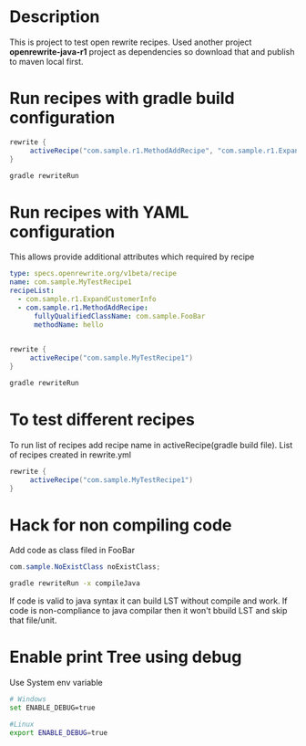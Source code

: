 
# Description
This is project to test open rewrite recipes.
Used another project __openrewrite-java-r1__ project as dependencies so download that and publish to maven local first.

# Run recipes with gradle build configuration
```gradle
rewrite {
     activeRecipe("com.sample.r1.MethodAddRecipe", "com.sample.r1.ExpandCustomerInfo")
}
```
```bash
gradle rewriteRun
```

# Run recipes with YAML configuration
This allows provide additional attributes which required by recipe
```yml
type: specs.openrewrite.org/v1beta/recipe
name: com.sample.MyTestRecipe1
recipeList:
  - com.sample.r1.ExpandCustomerInfo
  - com.sample.r1.MethodAddRecipe:
      fullyQualifiedClassName: com.sample.FooBar
      methodName: hello
  

```
```gradle
rewrite {
     activeRecipe("com.sample.MyTestRecipe1")
}
```
```bash
gradle rewriteRun
```

# To test different recipes
To run list of recipes add recipe name in activeRecipe(gradle build file).
List of recipes created in rewrite.yml
```gradle
rewrite {
     activeRecipe("com.sample.MyTestRecipe1")
}
```

# Hack for non compiling code

Add code as class filed in FooBar
```java
com.sample.NoExistClass noExistClass;
```

```bash
gradle rewriteRun -x compileJava
```
If code is valid to java syntax it can build LST without compile and work.
If code is non-compliance to java compilar then it won't bbuild LST and skip that file/unit. 

# Enable print Tree using debug
Use System env variable 
```bash
# Windows
set ENABLE_DEBUG=true

#Linux
export ENABLE_DEBUG=true
```